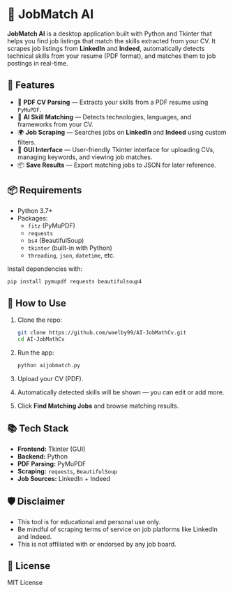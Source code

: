# 🧠 JobMatch AI 

**JobMatch AI** is a desktop application built with Python and Tkinter that helps you find job listings that match the skills extracted from your CV. It scrapes job listings from **LinkedIn** and **Indeed**, automatically detects technical skills from your resume (PDF format), and matches them to job postings in real-time.

## 🚀 Features

- 📝 **PDF CV Parsing** — Extracts your skills from a PDF resume using `PyMuPDF`.
- 🤖 **AI Skill Matching** — Detects technologies, languages, and frameworks from your CV.
- 🌍 **Job Scraping** — Searches jobs on **LinkedIn** and **Indeed** using custom filters.
- 🧩 **GUI Interface** — User-friendly Tkinter interface for uploading CVs, managing keywords, and viewing job matches.
- 📦 **Save Results** — Export matching jobs to JSON for later reference.


## 📦 Requirements

- Python 3.7+
- Packages:
  - `fitz` (PyMuPDF)
  - `requests`
  - `bs4` (BeautifulSoup)
  - `tkinter` (built-in with Python)
  - `threading`, `json`, `datetime`, etc.

Install dependencies with:

```bash
pip install pymupdf requests beautifulsoup4
```

## 🔧 How to Use

1. Clone the repo:
   ```bash
   git clone https://github.com/waelby99/AI-JobMathCv.git
   cd AI-JobMathCv
   ```

2. Run the app:
   ```bash
   python aijobmatch.py
   ```

3. Upload your CV (PDF).
4. Automatically detected skills will be shown — you can edit or add more.
5. Click **Find Matching Jobs** and browse matching results.

## 📚 Tech Stack

- **Frontend:** Tkinter (GUI)
- **Backend:** Python
- **PDF Parsing:** PyMuPDF
- **Scraping:** `requests`, `BeautifulSoup`
- **Job Sources:** LinkedIn + Indeed

## 🛡 Disclaimer

- This tool is for educational and personal use only.
- Be mindful of scraping terms of service on job platforms like LinkedIn and Indeed.
- This is not affiliated with or endorsed by any job board.

## 📄 License

MIT License
